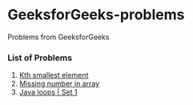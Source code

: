 # GeeksforGeeks-problems
Problems from GeeksforGeeks

### List of Problems
1. [ Kth smallest element ](Kth_smallest_element.java)
2. [ Missing number in array ](Missing_number_in_array.java)
3. [ Java loops | Set 1 ](Java_loops1.java)
